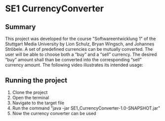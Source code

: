# SE1 CurrencyConverter

## Summary

This project was developed for the course "Softwareentwicklung 1" of the Stuttgart Media University by Lion Schulz, Bryan Wingsch, and Johannes Ströbele. A set of predefined currencies can be mutually converted. The user will be able to choose both a “buy” and a “sell” currency. The desired “buy” amount shall than be converted into the corresponding “sell” currency amount. The following video illustrates its intended usage:

## Running the project

1) Clone the project
2) Open the terminal
3) Navigate to the target file
4) Run the command "java -jar SE1_CurrencyConverter-1.0-SNAPSHOT.jar" 
5) Now the currency converter can be used